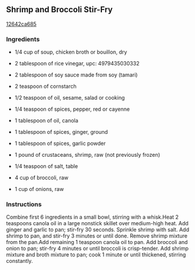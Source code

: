 ## Shrimp and Broccoli Stir-Fry

[12642ca685](http://www.myrecipes.com/recipe/shrimp-broccoli-stir-fry-0)

### Ingredients

 - 1/4 cup of soup, chicken broth or bouillon, dry

 - 2 tablespoon of rice vinegar, upc: 4979435030332

 - 2 tablespoon of soy sauce made from soy (tamari)

 - 2 teaspoon of cornstarch

 - 1/2 teaspoon of oil, sesame, salad or cooking

 - 1/4 teaspoon of spices, pepper, red or cayenne

 - 1 tablespoon of oil, canola

 - 1 tablespoon of spices, ginger, ground

 - 1 tablespoon of spices, garlic powder

 - 1 pound of crustaceans, shrimp, raw (not previously frozen)

 - 1/4 teaspoon of salt, table

 - 4 cup of broccoli, raw

 - 1 cup of onions, raw

### Instructions

Combine first 6 ingredients in a small bowl, stirring with a whisk.Heat 2 teaspoons canola oil in a large nonstick skillet over medium-high heat. Add ginger and garlic to pan; stir-fry 30 seconds. Sprinkle shrimp with salt. Add shrimp to pan, and stir-fry 3 minutes or until done. Remove shrimp mixture from the pan.Add remaining 1 teaspoon canola oil to pan. Add broccoli and onion to pan; stir-fry 4 minutes or until broccoli is crisp-tender. Add shrimp mixture and broth mixture to pan; cook 1 minute or until thickened, stirring constantly.